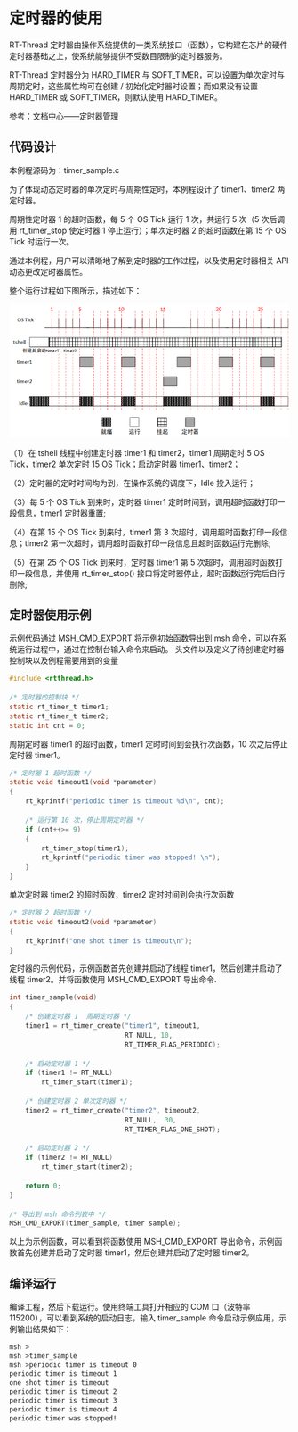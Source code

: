 # 定时器的使用

RT-Thread 定时器由操作系统提供的一类系统接口（函数），它构建在芯片的硬件定时器基础之上，使系统能够提供不受数目限制的定时器服务。

RT-Thread 定时器分为 HARD_TIMER 与 SOFT_TIMER，可以设置为单次定时与周期定时，这些属性均可在创建 / 初始化定时器时设置；而如果没有设置 HARD_TIMER 或 SOFT_TIMER，则默认使用 HARD_TIMER。

参考：[文档中心——定时器管理](https://www.rt-thread.org/document/site/#/rt-thread-version/rt-thread-standard/programming-manual/timer/timer?id=%e5%ae%9a%e6%97%b6%e5%99%a8%e7%ae%a1%e7%90%86)

## 代码设计

本例程源码为：timer_sample.c

为了体现动态定时器的单次定时与周期性定时，本例程设计了 timer1、timer2 两定时器。

周期性定时器 1 的超时函数，每 5 个 OS Tick 运行 1 次，共运行 5 次（5 次后调用 rt_timer_stop 使定时器 1 停止运行）；单次定时器 2 的超时函数在第 15 个 OS Tick 时运行一次。

通过本例程，用户可以清晰地了解到定时器的工作过程，以及使用定时器相关 API 动态更改定时器属性。

整个运行过程如下图所示，描述如下：

![运行过程](figures/process30.png)

（1）在 tshell 线程中创建定时器 timer1 和 timer2，timer1 周期定时 5 OS Tick，timer2 单次定时 15 OS Tick；启动定时器 timer1、timer2；

（2）定时器的定时时间均为到，在操作系统的调度下，Idle 投入运行；

（3）每 5 个 OS Tick 到来时，定时器 timer1 定时时间到，调用超时函数打印一段信息，timer1 定时器重置;

（4）在第 15 个 OS Tick 到来时，timer1 第 3 次超时，调用超时函数打印一段信息；timer2 第一次超时，调用超时函数打印一段信息且超时函数运行完删除;

（5）在第 25 个 OS Tick 到来时，定时器 timer1 第 5 次超时，调用超时函数打印一段信息，并使用 rt_timer_stop() 接口将定时器停止，超时函数运行完后自行删除;

## 定时器使用示例

示例代码通过 MSH_CMD_EXPORT 将示例初始函数导出到 msh 命令，可以在系统运行过程中，通过在控制台输入命令来启动。
 头文件以及定义了待创建定时器控制块以及例程需要用到的变量

```c
#include <rtthread.h>

/* 定时器的控制块 */
static rt_timer_t timer1;
static rt_timer_t timer2;
static int cnt = 0;
```

周期定时器 timer1 的超时函数，timer1 定时时间到会执行次函数，10 次之后停止定时器 timer1。

```c
/* 定时器 1 超时函数 */
static void timeout1(void *parameter)
{
    rt_kprintf("periodic timer is timeout %d\n", cnt);

    /* 运行第 10 次，停止周期定时器 */
    if (cnt++>= 9)
    {
        rt_timer_stop(timer1);
        rt_kprintf("periodic timer was stopped! \n");
    }
}
```

单次定时器 timer2 的超时函数，timer2 定时时间到会执行次函数

```c
/* 定时器 2 超时函数 */
static void timeout2(void *parameter)
{
    rt_kprintf("one shot timer is timeout\n");
}
```

定时器的示例代码，示例函数首先创建并启动了线程 timer1，然后创建并启动了线程 timer2。并将函数使用 MSH_CMD_EXPORT 导出命令.

```c
int timer_sample(void)
{
    /* 创建定时器 1  周期定时器 */
    timer1 = rt_timer_create("timer1", timeout1,
                             RT_NULL, 10,
                             RT_TIMER_FLAG_PERIODIC);

    /* 启动定时器 1 */
    if (timer1 != RT_NULL)
        rt_timer_start(timer1);

    /* 创建定时器 2 单次定时器 */
    timer2 = rt_timer_create("timer2", timeout2,
                             RT_NULL,  30,
                             RT_TIMER_FLAG_ONE_SHOT);

    /* 启动定时器 2 */
    if (timer2 != RT_NULL)
        rt_timer_start(timer2);

    return 0;
}

/* 导出到 msh 命令列表中 */
MSH_CMD_EXPORT(timer_sample, timer sample);
```

以上为示例函数，可以看到将函数使用 MSH_CMD_EXPORT 导出命令，示例函数首先创建并启动了定时器 timer1，然后创建并启动了定时器 timer2。

## 编译运行

编译工程，然后下载运行。使用终端工具打开相应的 COM 口（波特率 115200），可以看到系统的启动日志，输入 timer_sample 命令启动示例应用，示例输出结果如下：

```shell
msh >
msh >timer_sample
msh >periodic timer is timeout 0
periodic timer is timeout 1
one shot timer is timeout
periodic timer is timeout 2
periodic timer is timeout 3
periodic timer is timeout 4
periodic timer was stopped!
```



